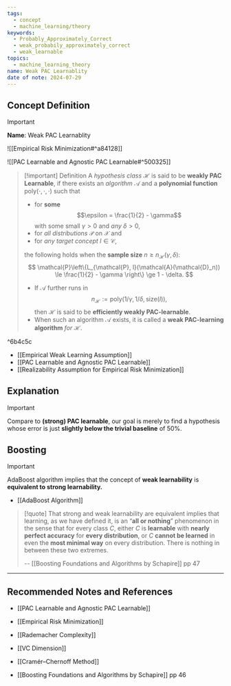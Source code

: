 ```yaml
---
tags:
  - concept
  - machine_learning/theory
keywords:
  - Probably_Approximately_Correct
  - weak_probabily_approximately_correct
  - weak_learnable
topics:
  - machine_learning_theory
name: Weak PAC Learnablity
date of note: 2024-07-29
---
```


## Concept Definition

>[!important]
>**Name**: Weak PAC Learnablity

![[Empirical Risk Minimization#^a84128]]

![[PAC Learnable and Agnostic PAC Learnable#^500325]]


>[!important] Definition
>A *hypothesis class* $\mathcal H$  is said to be **weakly PAC Learnable**, if there exists an *algorithm* $\mathcal A$ and a **polynomial function** $\text{poly}(\cdot, \cdot, \cdot)$  such that 
> - for **some** $$\epsilon = \frac{1}{2} - \gamma$$ with some small $\gamma >0$ and *any* $\delta > 0$, 
> - for *all distributions* $\mathcal{P}$ on $\mathcal{X}$ and 
> - for *any target concept* $l \in \mathcal{C}$,  
>
>the following holds when the **sample size** $n \ge n_{\mathcal{H}}(\gamma, \delta):$
> $$
> \mathcal{P}\left\{L_{\mathcal{P}, l}(\mathcal{A}(\mathcal{D}_n))  \le \frac{1}{2} - \gamma \right\} \ge  1 - \delta. 
> $$
> 
> - If $\mathcal{A}$ further runs in $$n_{\mathcal{H}} := \text{poly}(1/\gamma, 1/\delta, \text{size}(l)),$$ then $\mathcal{H}$ is said to be **efficiently weakly PAC-learnable**. 
>- When such an algorithm $\mathcal{A}$ exists, it is called a **weak PAC-learning algorithm** *for* $\mathcal{H}$.

^6b4c5c

- [[Empirical Weak Learning Assumption]]
- [[PAC Learnable and Agnostic PAC Learnable]]
- [[Realizability Assumption for Empirical Risk Minimization]]


## Explanation

>[!important] 
>Compare to **(strong) PAC learnable**, our goal is merely to find a hypothesis whose error is just **slightly below the trivial baseline** of $50\%$.


## Boosting

>[!important]
>AdaBoost algorithm implies that the concept of **weak learnability** is **equivalent to strong learnability.** 

- [[AdaBoost Algorithm]]

>[!quote]
>That strong and weak learnability are equivalent implies that learning, as we have defined it, is an “**all or nothing**” phenomenon in the sense that for every class $C$, either $C$ is **learnable** with **nearly perfect accuracy** for **every distribution**, or $C$ **cannot be learned** in even the **most minimal way** on every distribution. There is nothing in between these two extremes.
>
>-- [[Boosting Foundations and Algorithms by Schapire]] pp 47





-----------
##  Recommended Notes and References


- [[PAC Learnable and Agnostic PAC Learnable]]
- [[Empirical Risk Minimization]]
- [[Rademacher Complexity]]
- [[VC Dimension]]

- [[Cramér–Chernoff Method]]


- [[Boosting Foundations and Algorithms by Schapire]]  pp 46